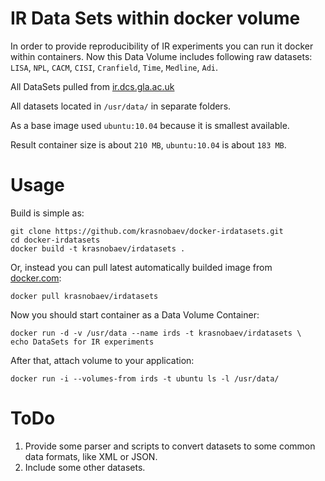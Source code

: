 IR Data Sets within docker volume
=================================

In order to provide reproducibility of IR experiments you can run it docker
within containers. Now this Data Volume includes following raw datasets:
`LISA`, `NPL`, `CACM`, `CISI`, `Cranfield`, `Time`, `Medline`, `Adi`.

All DataSets pulled from
[ir.dcs.gla.ac.uk](http://ir.dcs.gla.ac.uk/resources/test_collections)

All datasets located in `/usr/data/` in separate folders.

As a base image used `ubuntu:10.04` because it is smallest available.

Result container size is about `210 MB`, `ubuntu:10.04` is about `183 MB`.

Usage
=====

Build is simple as:

    git clone https://github.com/krasnobaev/docker-irdatasets.git
    cd docker-irdatasets
    docker build -t krasnobaev/irdatasets .

Or, instead you can pull latest automatically builded image from
[docker.com](https://registry.hub.docker.com/u/krasnobaev/irdatasets/):

    docker pull krasnobaev/irdatasets

Now you should start container as a Data Volume Container:

    docker run -d -v /usr/data --name irds -t krasnobaev/irdatasets \
    echo DataSets for IR experiments

After that, attach volume to your application:

    docker run -i --volumes-from irds -t ubuntu ls -l /usr/data/

ToDo
====

1. Provide some parser and scripts to convert datasets to some common
data formats, like XML or JSON.
2. Include some other datasets.

